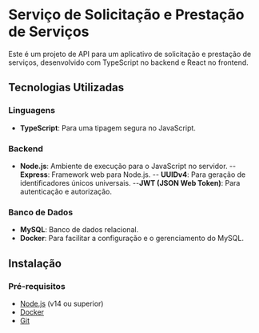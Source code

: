 # Serviço de Solicitação e Prestação de Serviços

Este é um projeto de API para um aplicativo de solicitação e prestação de serviços, desenvolvido com TypeScript no backend e React no frontend.

## Tecnologias Utilizadas

### Linguagens

- **TypeScript**: Para uma tipagem segura no JavaScript.

### Backend

- **Node.js**: Ambiente de execução para o JavaScript no servidor.
-- **Express**: Framework web para Node.js.
-- **UUIDv4**: Para geração de identificadores únicos universais.
--**JWT (JSON Web Token)**: Para autenticação e autorização.

### Banco de Dados

- **MySQL**: Banco de dados relacional.
- **Docker**: Para facilitar a configuração e o gerenciamento do MySQL.

## Instalação

### Pré-requisitos

- [Node.js](https://nodejs.org/) (v14 ou superior)
- [Docker](https://www.docker.com/)
- [Git](https://git-scm.com/)


